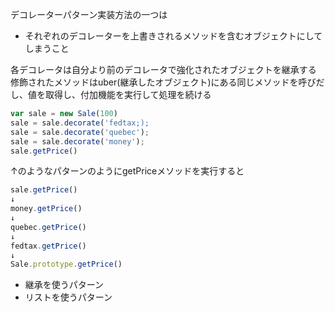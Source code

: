デコレーターパターン実装方法の一つは
- それぞれのデコレーターを上書きされるメソッドを含むオブジェクトにしてしまうこと

各デコレータは自分より前のデコレータで強化されたオブジェクトを継承する
修飾されたメソッドはuber(継承したオブジェクト)にある同じメソッドを呼びだし、値を取得し、付加機能を実行して処理を続ける

```javascript
var sale = new Sale(100)
sale = sale.decorate('fedtax;);
sale = sale.decorate('quebec');
sale = sale.decorate('money');
sale.getPrice()
```

↑のようなパターンのようにgetPriceメソッドを実行すると

```javascript
sale.getPrice()
↓
money.getPrice()
↓
quebec.getPrice()
↓
fedtax.getPrice()
↓
Sale.prototype.getPrice()
```

- 継承を使うパターン
- リストを使うパターン
